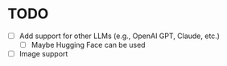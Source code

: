 # TODO

- [ ] Add support for other LLMs (e.g., OpenAI GPT, Claude, etc.)
  - [ ] Maybe Hugging Face can be used
- [ ] Image support